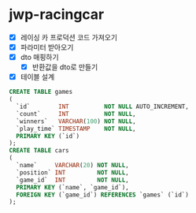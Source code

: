 # jwp-racingcar

- [x] 레이싱 카 프로덕션 코드 가져오기
- [x] 파라미터 받아오기
- [x] dto 매핑하기
    - [x] 반환값을 dto로 만들기
- [x] 테이블 설계

```sql
CREATE TABLE games
(
  `id`        INT          NOT NULL AUTO_INCREMENT,
  `count`     INT          NOT NULL,
  `winners`   VARCHAR(100) NOT NULL,
  `play_time` TIMESTAMP    NOT NULL,
  PRIMARY KEY (`id`)
);
CREATE TABLE cars
(
  `name`     VARCHAR(20) NOT NULL,
  `position` INT         NOT NULL,
  `game_id`  INT         NOT NULL,
  PRIMARY KEY (`name`, `game_id`),
  FOREIGN KEY (`game_id`) REFERENCES `games` (`id`)
);


```
